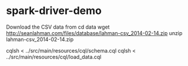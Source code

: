 spark-driver-demo
=================

Download the CSV data from
cd data
wget http://seanlahman.com/files/database/lahman-csv_2014-02-14.zip
unzip lahman-csv_2014-02-14.zip

cqlsh < ../src/main/resources/cql/schema.cql 
cqlsh < ../src/main/resources/cql/load_data.cql

